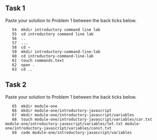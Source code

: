 ## Task 1

Paste your solution to Problem 1 between the back ticks below.

```
   54  mkdir introductory command line lab
   55  cd introductory command line lab
   56  ..
   57  ...
   58  cd ~
   59  mkdir introductory-command-line-lab
   60  cd introductory-command-line-lab
   61  touch commands.text
   62  open .
   63  cd ..
```

## Task 2

Paste your solution to Problem 1 between the back ticks below.

```
   65  mkdir module-one
   66  mkdir module-one/introductory-javascript
   67  mkdir module-one/introductory-javascript/variables
   68  touch module-one/introductory-javascript/variables/car.txt module-one/introductory-javascript/variables/let.txt module-one/introductory-javascript/variables/const.txt
   69  code module-one/introductory-javascript/variables
```
